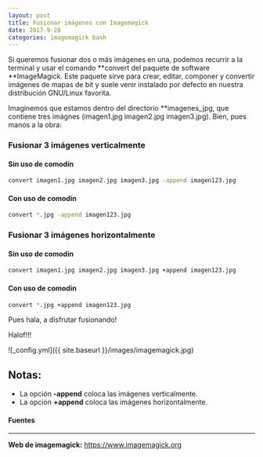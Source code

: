 ```yaml
---
layout: post
title: Fusionar imágenes con Imagemagick
date: 2017-9-28
categories: imagemagick bash
---
```


Si queremos fusionar dos o más imágenes en una, podemos recurrir a la terminal y usar el comando **convert del paquete de software
**ImageMagick. Este paquete sirve para crear, editar, componer y convertir imágenes de mapas de bit y suele venir instalado por 
defecto en nuestra distribución GNU/Linux favorita.

Imaginemos que estamos dentro del directorio **imagenes_jpg, que contiene tres imágnes (imagen1.jpg imagen2.jpg imagen3.jpg). 
Bien, pues manos a la obra:

### Fusionar 3 imágenes verticalmente

#### Sin uso de comodín

```bash
convert imagen1.jpg imagen2.jpg imagen3.jpg -append imagen123.jpg 
```
#### Con uso de comodín

```bash
convert *.jpg -append imagen123.jpg 
```


### Fusionar 3 imágenes horizontalmente

#### Sin uso de comodín

```bash
convert imagen1.jpg imagen2.jpg imagen3.jpg +append imagen123.jpg 
```
#### Con uso de comodín

```bash
convert *.jpg +append imagen123.jpg 
```

Pues hala, a disfrutar fusionando!

Halof!!!

![_config.yml]({{ site.baseurl }}/images/imagemagick.jpg)


## Notas:
+ La opción **-append** coloca las imágenes verticalmente.
+ La opción **+append** coloca las imágenes horizontalmente.

#### Fuentes
*** 

**Web de imagemagick:** <https://www.imagemagick.org>
